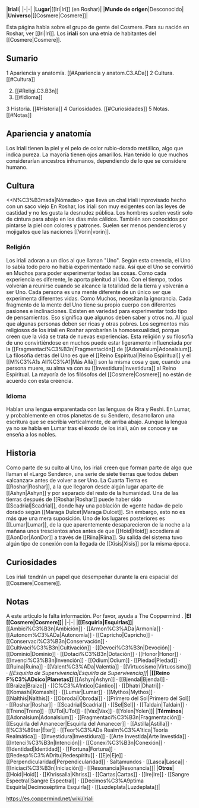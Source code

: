 

|**Iriali**|
|-|-|
|**Lugar**|[[Iri\|Iri]] (en Roshar)|
|**Mundo de origen**|Desconocido|
|**Universo**|[[Cosmere\|Cosmere]]|

Esta página habla sobre el grupo de gente del Cosmere. Para su nación en Roshar, ver [[Iri\|Iri]].
Los **iriali** son una etnia de habitantes del [[Cosmere\|Cosmere]].

## Sumario

1 Apariencia y anatomía. [[#Apariencia y anatom.C3.ADa]] 
2 Cultura. [[#Cultura]] 

2. [[#Religi.C3.B3n]] 
2. [[#Idioma]] 


3 Historia. [[#Historia]] 
4 Curiosidades. [[#Curiosidades]] 
5 Notas. [[#Notas]] 


## Apariencia y anatomía
Los Iriali tienen la piel y el pelo de color rubio-dorado metálico, algo que indica pureza. La mayoría tienen ojos amarillos. Han tenido lo que muchos considerarían ancestros inhumanos, dependiendo de lo que se considere humano.

## Cultura
  <<N%C3%B3mada\|Nómada>> que lleva un chal iriali improvisado hecho con un saco viejo
En Roshar, los iriali son muy exigentes con las leyes de castidad y no les gusta la desnudez pública.  Los hombres suelen vestir solo de cintura para abajo en los días más cálidos. También son conocidos por pintarse la piel con colores y patrones. Suelen ser menos pendencieros y mojigatos que las naciones [[Vorin\|vorin]].

### Religión
Los iriali adoran a un dios al que llaman "Uno". Según esta creencia, el Uno lo sabía todo pero no había experimentado nada. Así que el Uno se convirtió en Muchos para poder experimentar todas las cosas. Como cada experiencia es diferente, le aporta plenitud al Uno. Con el tiempo, todos volverán a reunirse cuando se alcance la totalidad de la tierra y volverán a ser Uno. Cada persona es una mente diferente de un único ser que experimenta diferentes vidas. Como Muchos, necesitan la ignorancia. Cada fragmento de la mente del Uno tiene su propio cuerpo con diferentes pasiones e inclinaciones. Existen en variedad para experimentar todo tipo de pensamientos. Eso significa que algunos deben saber y otros no. Al igual que algunas personas deben ser ricas y otras pobres. Los segmentos más religiosos de los iriali en Roshar aprobarían la homosexualidad, porque creen que la vida se trata de nuevas experiencias.
Esta religión y su filosofía de uno convirtiéndose en muchos puede estar ligeramente influenciada por la [[Fragmentaci%C3%B3n\|Fragmentación]] de [[Adonalsium\|Adonalsium]]. La filosofía detrás del Uno es que el [[Reino Espiritual\|Reino Espiritual]] y el [[M%C3%A1s All%C3%A1\|Más Allá]] son la misma cosa y que, cuando una persona muere, su alma va con su [[Investidura\|Investidura]] al Reino Espiritual. La mayoría de los filósofos del [[Cosmere\|Cosmere]] no están de acuerdo con esta creencia.

### Idioma
Hablan una lengua emparentada con las lenguas de Rira y Reshi.
En Lumar, y probablemente en otros planetas de su Sendero, desarrollaron una escritura que se escribía verticalmente, de arriba abajo. Aunque la lengua ya no se habla en Lumar tras el éxodo de los iriali, aún se conoce y se enseña a los nobles.

## Historia
Como parte de su culto al Uno, los iriali creen que forman parte de algo que llaman el «Largo Sendero», una serie de siete tierras que todos deben «alcanzar» antes de volver a ser Uno. La Cuarta Tierra es [[Roshar\|Roshar]], a la que llegaron desde algún lugar aparte de [[Ashyn\|Ashyn]] y por separado del resto de la humanidad.
Una de las tierras después de [[Roshar\|Roshar]] puede haber sido [[Scadrial\|Scadrial]], donde hay una población de «gente hada» de pelo dorado según [[Maraga Dulcet\|Maraga Dulcet]]. Sin embargo, esto no es más que una mera suposición.
Uno de los lugares posteriores es [[Lumar\|Lumar]], de la que aparentemente desaparecieron de la noche a la mañana unos trescientos años antes de que [[Hoid\|Hoid]] accediera al [[AonDor\|AonDor]] a través de [[Riina\|Riina]]. Su salida del sistema tuvo algún tipo de conexión con la llegada de [[Xisis\|Xisis]] por la misma época.

## Curiosidades
Los iriali tendrán un papel que desempeñar durante la era espacial del [[Cosmere\|Cosmere]].
## Notas




A este artículo le falta información. Por favor, ayuda a The Coppermind .
|**El [[Cosmere\|Cosmere]]**|
|-|-|
|**[[Esquirla\|Esquirlas]]**|[[Ambici%C3%B3n\|Ambición]] · [[Armon%C3%ADa\|Armonía]] · [[Autonom%C3%ADa\|Autonomía]] · [[Capricho\|Capricho]] · [[Conservaci%C3%B3n\|Conservación]] · [[Cultivaci%C3%B3n\|Cultivación]] · [[Devoci%C3%B3n\|Devoción]] · [[Dominio\|Dominio]] · [[Dotaci%C3%B3n\|Dotación]] · [[Honor\|Honor]] · [[Invenci%C3%B3n\|Invención]] · [[Odium\|Odium]] · [[Piedad\|Piedad]] · [[Ruina\|Ruina]] · [[Valent%C3%ADa\|Valentía]] · [[Virtuosismo\|Virtuosismo]] · *[[Esquirla de Supervivencia\|Esquirla de Supervivencia]]*|
|**[[Reino F%C3%ADsico\|Planetas]]**|[[Ashyn\|Ashyn]] · [[Bjendal\|Bjendal]] · [[Braize\|Braize]] · [[C%C3%A1ntico\|Cántico]] · [[Dhatri\|Dhatri]] · [[Komashi\|Komashi]] · [[Lumar\|Lumar]] · [[Mythos\|Mythos]] · [[Nalthis\|Nalthis]] · [[Obrodai\|Obrodai]] · [[Primero del Sol\|Primero del Sol]] · [[Roshar\|Roshar]] · [[Scadrial\|Scadrial]] · [[Sel\|Sel]] · [[Taldain\|Taldain]] · [[Treno\|Treno]] · [[UTol\|UTol]] · [[Vax\|Vax]] · [[Yolen\|Yolen]]|
|**Términos**|[[Adonalsium\|Adonalsium]] · [[Fragmentaci%C3%B3n\|Fragmentación]] · [[Esquirla del Amanecer\|Esquirla del Amanecer]] · [[Astilla\|Astilla]] · [[%C3%89ter\|Éter]] · [[Teor%C3%ADa Realm%C3%A1tica\|Teoría Realmática]] · [[Investidura\|Investidura]] · [[Arte Investida\|Arte Investida]] · [[Intenci%C3%B3n\|Intención]] · [[Conexi%C3%B3n\|Conexión]] · [[Identidad\|Identidad]] · [[Fortuna\|Fortuna]] · [[Redesp%C3%ADritu\|Redespíritu]] · [[Eje\|Eje]] · [[Perpendicularidad\|Perpendicularidad]] · Saltamundos · [[Lasca\|Lasca]] · [[Iniciaci%C3%B3n\|Iniciación]] · [[Resonancia\|Resonancia]]|
|**Otros**|[[Hoid\|Hoid]] · [[Khrissalla\|Khriss]] · [[Cartas\|Cartas]] · [[Ire\|Ire]] · [[Sangre Espectral\|Sangre Espectral]] · [[Decimos%C3%A9ptima Esquirla\|Decimoséptima Esquirla]] · [[Luzdeplata\|Luzdeplata]]|



https://es.coppermind.net/wiki/Iriali